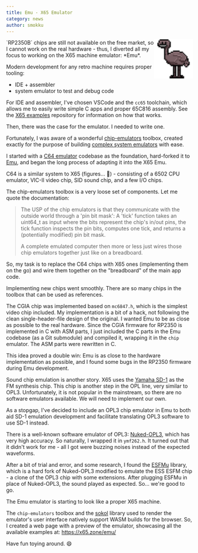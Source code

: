 ```yaml
---
title: Emu - X65 Emulator
category: news
author: smokku
---
```


<img src="/emu/emu.gif" style="float: right;height:105px;" title="Emu icon"/>
`RP2350B` chips are still not available on the free market, so I cannot work on the real hardware - thus, I diverted all my focus to working on the X65 machine emulator: *Emu*.

Modern development for any retro machine requires proper tooling:

- IDE + assembler
- system emulator to test and debug code

For IDE and assembler, I've chosen VSCode and the `cc65` toolchain, which allows me to easily write simple C apps and proper 65C816 assembly. See the [X65 examples][1] repository for information on how that works.

[1]: https://github.com/X65/examples

Then, there was the case for the emulator. I needed to write one.

Fortunately, I was aware of a wonderful [chip-emulators][2] toolbox, created exactly for the purpose of building [complex system emulators][3] with ease.

[2]: https://github.com/floooh/chips
[3]: https://floooh.github.io/tiny8bit/

I started with a [C64 emulator][4] codebase as the foundation, hard-forked it to [Emu][5], and began the long process of adapting it into the X65 Emu.

[4]: https://github.com/floooh/chips-test/blob/master/examples/sokol/c64.c
[5]: https://github.com/X65/emu

C64 is a similar system to X65 (figures… 🤔) - consisting of a 6502 CPU emulator, VIC-II video chip, SID sound chip, and a few I/O chips.

The chip-emulators toolbox is a very loose set of components. Let me quote the documentation:

> The USP of the chip emulators is that they communicate with the outside world
> through a 'pin bit mask': A 'tick' function takes an uint64_t as input
> where the bits represent the chip's in/out pins, the tick function inspects
> the pin bits, computes one tick, and returns a (potentially modified) pin bit mask.
>
> A complete emulated computer then more or less just wires those chip emulators
> together just like on a breadboard.

So, my task is to replace the C64 chips with X65 ones (implementing them on the go) and wire them together on the "breadboard" of the main app code.

Implementing new chips went smoothly. There are so many chips in the toolbox that can be used as references.

The CGIA chip was implemented based on `mc6847.h`, which is the simplest video chip included. My implementation is a bit of a hack, not following the clean single-header-file design of the original. I wanted Emu to be as close as possible to the real hardware. Since the CGIA firmware for RP2350 is implemented in C with ASM parts, I just included the C parts in the Emu codebase (as a Git submodule) and compiled it, wrapping it in the `chip` emulator. The ASM parts were rewritten in C.

This idea proved a double win: Emu is as close to the hardware implementation as possible, and I found some bugs in the RP2350 firmware during Emu development.

Sound chip emulation is another story. X65 uses the [Yamaha SD-1][6] as the FM synthesis chip. This chip is another step in the OPL line, very similar to OPL3. Unfortunately, it is not popular in the mainstream, so there are no software emulators available. We will need to implement our own.

[6]: https://github.com/danielrfry/opl2sd1

As a stopgap, I've decided to include an OPL3 chip emulator in Emu to both aid SD-1 emulation development and facilitate translating OPL3 software to use SD-1 instead.

There is a well-known software emulator of OPL3: [Nuked-OPL3][7], which has very high accuracy. So naturally, I wrapped it in `ymf262.h`. It turned out that it didn't work for me - all I got were buzzing noises instead of the expected waveforms.

[7]: https://github.com/nukeykt/Nuked-OPL3

After a bit of trial and error, and some research, I found the [ESFMu][8] library, which is a hard fork of Nuked-OPL3 modified to emulate the ESS ESFM chip - a clone of the OPL3 chip with some extensions. After plugging ESFMu in place of Nuked-OPL3, the sound played as expected. So… we're good to go.

[8]: https://github.com/Kagamiin/ESFMu

The Emu emulator is starting to look like a proper X65 machine.

The `chip-emulators` toolbox and the [sokol][9] library used to render the emulator's user interface natively support WASM builds for the browser. So, I created a web page with a preview of the emulator, showcasing all the available examples at: <https://x65.zone/emu/>

[9]: https://github.com/floooh/sokol

Have fun toying around. 😄
